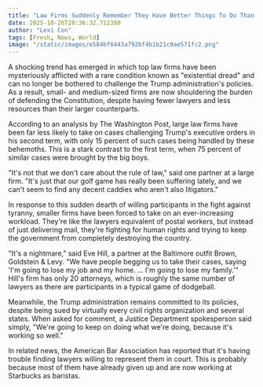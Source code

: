 ```yaml
---
title: "Law Firms Suddenly Remember They Have Better Things To Do Than Save Democracy"
date: 2025-10-26T20:36:32.712380
author: "Lexi Con"
tags: [Fresh, News, World]
image: "/static/images/e584bf6443a792bf4b1b21c9ae571fc2.png"
---
```



A shocking trend has emerged in which top law firms have been mysteriously afflicted with a rare condition known as "existential dread" and can no longer be bothered to challenge the Trump administration's policies. As a result, small- and medium-sized firms are now shouldering the burden of defending the Constitution, despite having fewer lawyers and less resources than their larger counterparts.

According to an analysis by The Washington Post, large law firms have been far less likely to take on cases challenging Trump's executive orders in his second term, with only 15 percent of such cases being handled by these behemoths. This is a stark contrast to the first term, when 75 percent of similar cases were brought by the big boys.

"It's not that we don't care about the rule of law," said one partner at a large firm. "It's just that our golf game has really been suffering lately, and we can't seem to find any decent caddies who aren't also litigators."

In response to this sudden dearth of willing participants in the fight against tyranny, smaller firms have been forced to take on an ever-increasing workload. They're like the lawyers equivalent of postal workers, but instead of just delivering mail, they're fighting for human rights and trying to keep the government from completely destroying the country.

"It's a nightmare," said Eve Hill, a partner at the Baltimore outfit Brown, Goldstein & Levy. "We have people begging us to take their cases, saying 'I'm going to lose my job and my home. ... I'm going to lose my family.'" Hill's firm has only 20 attorneys, which is roughly the same number of lawyers as there are participants in a typical game of dodgeball.

Meanwhile, the Trump administration remains committed to its policies, despite being sued by virtually every civil rights organization and several states. When asked for comment, a Justice Department spokesperson said simply, "We're going to keep on doing what we're doing, because it's working so well."

In related news, the American Bar Association has reported that it's having trouble finding lawyers willing to represent them in court. This is probably because most of them have already given up and are now working at Starbucks as baristas.